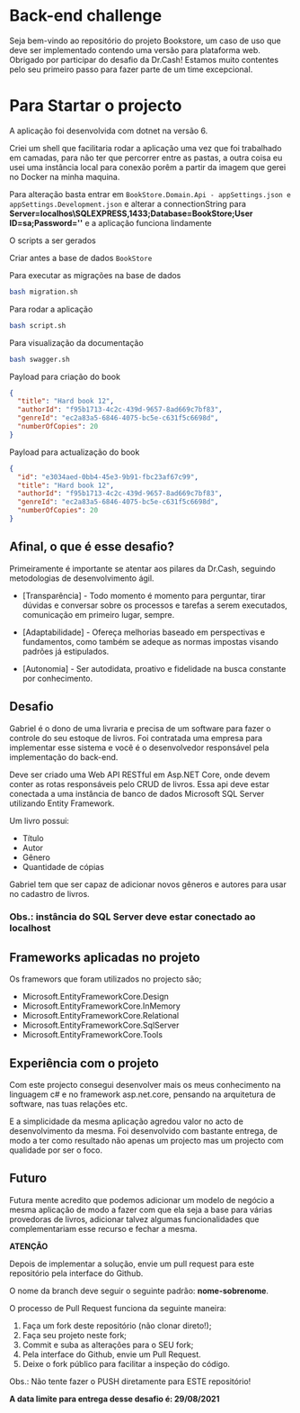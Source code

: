 # Back-end challenge

Seja bem-vindo ao repositório do projeto Bookstore, um caso de uso que deve ser implementado contendo uma versão para plataforma web. Obrigado por participar do desafio da Dr.Cash! Estamos muito contentes pelo seu primeiro passo para fazer parte de um time excepcional.

# Para Startar o projecto

A aplicação foi desenvolvida com dotnet na versão 6.

Criei um shell que facilitaria rodar a aplicação uma vez que foi trabalhado em camadas, para não ter que percorrer entre as pastas,
a outra coisa eu usei uma instância local para conexão porêm a partir da imagem que gerei no Docker na minha maquina.

Para alteração basta entrar em `BookStore.Domain.Api - appSettings.json e appSettings.Development.json` e alterar a connectionString para
**Server=localhos\\SQLEXPRESS,1433;Database=BookStore;User ID=sa;Password=''** e a aplicação funciona lindamente

O scripts a ser gerados

Criar antes a base de dados `BookStore`

Para executar as migrações na base de dados

```bash
bash migration.sh
```

Para rodar a aplicação

```bash
bash script.sh
```

Para visualização da documentação

```bash
bash swagger.sh
```

Payload para criação do book

```json
{
  "title": "Hard book 12",
  "authorId": "f95b1713-4c2c-439d-9657-8ad669c7bf83",
  "genreId": "ec2a83a5-6846-4075-bc5e-c631f5c6698d",
  "numberOfCopies": 20
}
```

Payload para actualização do book

```json
{
  "id": "e3034aed-0bb4-45e3-9b91-fbc23af67c99",
  "title": "Hard book 12",
  "authorId": "f95b1713-4c2c-439d-9657-8ad669c7bf83",
  "genreId": "ec2a83a5-6846-4075-bc5e-c631f5c6698d",
  "numberOfCopies": 20
}
```

## Afinal, o que é esse desafio?

Primeiramente é importante se atentar aos pilares da Dr.Cash, seguindo metodologias de desenvolvimento ágil.

- [Transparência] - Todo momento é momento para perguntar, tirar dúvidas e conversar sobre os processos e tarefas a serem executados, comunicação em primeiro lugar, sempre.

- [Adaptabilidade] - Ofereça melhorias baseado em perspectivas e fundamentos, como também se adeque as normas impostas visando padrões já estipulados.

- [Autonomia] - Ser autodidata, proativo e fidelidade na busca constante por conhecimento.

## Desafio

Gabriel é o dono de uma livraria e precisa de um software para fazer o controle do seu estoque de livros. Foi contratada uma empresa para implementar esse sistema e você é o desenvolvedor responsável pela implementação do back-end.

Deve ser criado uma Web API RESTful em Asp.NET Core, onde devem conter as rotas responsáveis pelo CRUD de livros. Essa api deve estar conectada a uma instância de banco de dados Microsoft SQL Server utilizando Entity Framework.

Um livro possui:

- Título
- Autor
- Gênero
- Quantidade de cópias

Gabriel tem que ser capaz de adicionar novos gêneros e autores para usar no cadastro de livros.

### Obs.: instância do SQL Server deve estar conectado ao localhost

## Frameworks aplicadas no projeto

Os framewors que foram utilizados no projecto são;

- Microsoft.EntityFrameworkCore.Design
- Microsoft.EntityFrameworkCore.InMemory
- Microsoft.EntityFrameworkCore.Relational
- Microsoft.EntityFrameworkCore.SqlServer
- Microsoft.EntityFrameworkCore.Tools

## Experiência com o projeto

Com este projecto consegui desenvolver mais os meus conhecimento na linguagem c# e no framework asp.net.core,
pensando na arquitetura de software, nas tuas relações etc.

E a simplicidade da mesma aplicação agredou valor no acto de desenvolvimento da mesma.
Foi desenvolvido com bastante entrega, de modo a ter como resultado não apenas um projecto mas
um projecto com qualidade por ser o foco.

## Futuro

Futura mente acredito que podemos adicionar um modelo de negócio a mesma aplicação de modo a fazer com que ela seja a base para
várias provedoras de livros, adicionar talvez algumas funcionalidades que complementariam esse recurso e fechar a mesma.

**ATENÇÃO**

Depois de implementar a solução, envie um pull request para este repositório pela interface do Github.

O nome da branch deve seguir o seguinte padrão: **nome-sobrenome**.

O processo de Pull Request funciona da seguinte maneira:

1. Faça um fork deste repositório (não clonar direto!);
2. Faça seu projeto neste fork;
3. Commit e suba as alterações para o SEU fork;
4. Pela interface do Github, envie um Pull Request.
5. Deixe o fork público para facilitar a inspeção do código.

Obs.: Não tente fazer o PUSH diretamente para ESTE repositório!

**A data limite para entrega desse desafio é: 29/08/2021**
